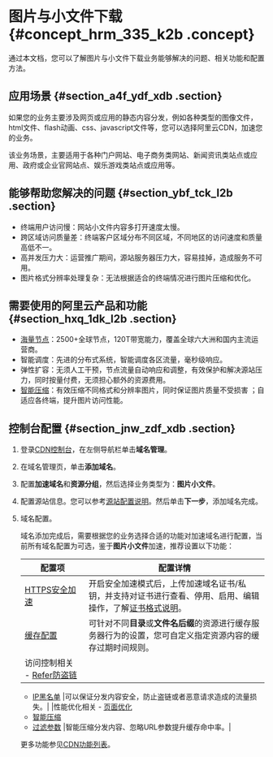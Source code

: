 # 图片与小文件下载 {#concept_hrm_335_k2b .concept}

通过本文档，您可以了解图片与小文件下载业务能够解决的问题、相关功能和配置方法。

## 应用场景 {#section_a4f_ydf_xdb .section}

如果您的业务主要涉及网页或应用的静态内容分发，例如各种类型的图像文件，html文件、flash动画、css、javascript文件等，您可以选择阿里云CDN，加速您的业务。

该业务场景，主要适用于各种门户网站、电子商务类网站、新闻资讯类站点或应用、政府或企业官网站点、娱乐游戏类站点或应用等。

## 能够帮助您解决的问题 {#section_ybf_tck_l2b .section}

-   终端用户访问慢：网站小文件内容多打开速度太慢。
-   跨区域访问质量差：终端客户区域分布不同区域，不同地区的访问速度和质量高低不一。
-   高并发压力大：运营推广期间，源站服务器压力大，容易挂掉，造成服务不可用。
-   图片格式分辨率处理复杂：无法根据适合的终端情况进行图片压缩和优化。

## 需要使用的阿里云产品和功能 {#section_hxq_1dk_l2b .section}

-   [海量节点](cn.zh-CN/产品简介/节点分布.md#)：2500+全球节点，120T带宽能力，覆盖全球六大洲和国内主流运营商。
-   智能调度：先进的分布式系统，智能调度各区流量，毫秒级响应。
-   弹性扩容：无须人工干预，节点流量自动响应和调整，有效保护和解决源站压力，同时按量付费，无须担心额外的资源费用。
-   [智能压缩](../../../../cn.zh-CN/用户指南/域名管理/性能优化设置/智能压缩.md#)：有效压缩不同格式和分辨率图片，同时保证图片质量不受损害 ；自适应各终端，提升图片访问性能。

## 控制台配置 {#section_jnw_zdf_xdb .section}

1.  登录[CDN控制台](https://cdn.console.aliyun.com)，在左侧导航栏单击**域名管理**。
2.  在域名管理页，单击**添加域名**。
3.  配置**加速域名**和**资源分组**，然后选择业务类型为：**图片小文件**。
4.  配置源站信息。您可以参考[源站配置说明](../../../../cn.zh-CN/用户指南/域名管理/源站设置.md#)。然后单击**下一步**，添加域名完成。
5.  域名配置。

    域名添加完成后，需要根据您的业务选择合适的功能对加速域名进行配置，当前所有域名配置为可选，鉴于**图片小文件**加速，推荐设置以下功能：

    |配置项|配置详情|
    |---|----|
    |[HTTPS安全加速](cn.zh-CN/用户指南/域名管理/HTTPS安全加速/HTTPS安全加速设置.md#)|开启安全加速模式后，上传加速域名证书/私钥，并支持对证书进行查看、停用、启用、编辑操作，了解[证书格式说明](cn.zh-CN/用户指南/域名管理/HTTPS安全加速/证书格式说明.md#)。|
    |[缓存配置](cn.zh-CN/用户指南/域名管理/节点缓存设置/缓存配置.md#)|可针对不同**目录**或**文件名后缀**的资源进行缓存服务器行为的设置，您可自定义指定资源内容的缓存过期时间规则。|
    |访问控制相关     -   [Refer防盗链](cn.zh-CN/用户指南/域名管理/访问控制设置/防盗链.md#)
    -   [IP黑名单](cn.zh-CN/用户指南/域名管理/访问控制设置/IP黑__白名单.md#)
 |可以保证分发内容安全，防止盗链或者恶意请求造成的流量损失。|
    |性能优化相关     -   [页面优化](cn.zh-CN/用户指南/域名管理/性能优化设置/页面优化.md#)
    -   [智能压缩](cn.zh-CN/用户指南/域名管理/性能优化设置/智能压缩.md#)
    -   [过滤参数](cn.zh-CN/用户指南/域名管理/性能优化设置/过滤参数.md#)
 |智能压缩分发内容、忽略URL参数提升缓存命中率。|

    更多功能参见[CDN功能列表](cn.zh-CN/用户指南/CDN功能列表.md#)。


